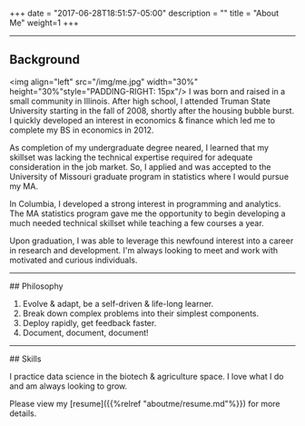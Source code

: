 +++
date = "2017-06-28T18:51:57-05:00"
description = ""
title = "About Me"
weight=1
+++

<hr>

## Background

  <img align="left" src="/img/me.jpg" width="30%" height="30%"style="PADDING-RIGHT: 15px"/> I was born and raised in a small community in Illinois. After high school, I attended Truman State University starting in the fall of 2008, shortly after the housing bubble burst. I quickly developed an interest in economics & finance which led me to complete my BS in economics in 2012. 
  
  As completion of my undergraduate degree neared, I learned that my skillset was lacking the technical expertise required for adequate consideration in the job market. So, I applied and was accepted to the University of Missouri graduate program in statistics where I would pursue my MA. 
  
  In Columbia, I developed a strong interest in programming and analytics. The MA statistics program gave me the opportunity to begin developing a much needed technical skillset while teaching a few courses a year. 
  
  Upon graduation, I was able to leverage this newfound interest into a career in research and development. I'm always looking to meet and work with motivated and curious individuals. 

<hr>
## Philosophy

  1. Evolve & adapt, be a self-driven & life-long learner.
  2. Break down complex problems into their simplest components.  
  3. Deploy rapidly, get feedback faster.
  4. Document, document, document!
  
<hr>
## Skills

I practice data science in the biotech & agriculture space. I love what I do and am always looking to grow.

Please view my [resume]({{%relref "aboutme/resume.md"%}}) for more details.

